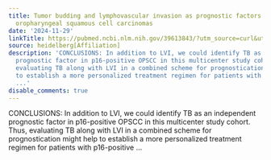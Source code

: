 ```yaml
---
title: Tumor budding and lymphovascular invasion as prognostic factors in p16-positive
  oropharyngeal squamous cell carcinomas
date: '2024-11-29'
linkTitle: https://pubmed.ncbi.nlm.nih.gov/39613843/?utm_source=curl&utm_medium=rss&utm_campaign=pubmed-2&utm_content=1FakS-2QOkCT8HsMOQP1bCRQ4YzyumYOmxmF0moLsQ3dFB1E9V&fc=20220326224207&ff=20241130171400&v=2.18.0.post9+e462414
source: heidelberg[Affiliation]
description: 'CONCLUSIONS: In addition to LVI, we could identify TB as an independent
  prognostic factor in p16-positive OPSCC in this multicenter study cohort. Thus,
  evaluating TB along with LVI in a combined scheme for prognostication might help
  to establish a more personalized treatment regimen for patients with p16-positive
  ...'
disable_comments: true
---
```

CONCLUSIONS: In addition to LVI, we could identify TB as an independent prognostic factor in p16-positive OPSCC in this multicenter study cohort. Thus, evaluating TB along with LVI in a combined scheme for prognostication might help to establish a more personalized treatment regimen for patients with p16-positive ...